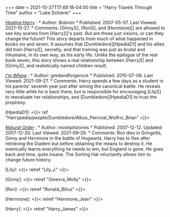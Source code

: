 +++
date = 2021-10-27T17:49:18-04:00
title = "Harry Travels Through Time"
author = "Luke Schierer"
+++

_[Healing Harry][HH1]_
:   * Author: Bobmin
    * Published: 2007-05-07. Last Viewed: 2021-10-27.
	* Comments: [Ginny][], [Ron][], and [Hermione][] are allowed to see key
	  scenes from [Harry][]'s past. But are these just visions, or can they
	  change the future?  This story departs from much of what happened in
	  books six and seven. It assumes that [Dumbledore][HpediaD1] and his
	  allies *did* train [Harry][], secretly, and that training was just as
	  brutal and inhumane, in its own way, as his early life. Unlike the
	  epilogue of the real book seven, this story shows a real relationship
	  between [Harry][] and [Ginny][], and realistically named children result.

_[I'm Where][GAFRIW1]_
:   * Author: gredandforgerock
    * Published: 2010-07-09. Last Viewed: 2021-09-27.
    * Comments: Harry spends a few days as a student in his parents' seventh
      year just after wining the canonical battle.  He reveals very little while
      he is back there, but is responsible for encouraging
	  [Lily][] to reevaluate her relationships, and [Dumbledore][HpediaD1] to
	  trust the prophesy. 

[HpediaD1]: <{{< ref "Harrypedia/people/Dumbledore/Albus_Percival_Wulfric_Brian" >}}>

 _[Natural Order](https://www.fanfiction.net/s/3942400)_
:   * Author: moshpitstories
    * Published: 2007-12-12. Updated: 2007-12-20. Last Viewed: 2021-09-29.
    * Comments: Ron dies in Gringotts, Ginny and Hermione in the battle of
      Hogwarts.  Harry has to flee after retrieving the Diadem but before
      obtaining the means to destroy it.  He eventually learns everything he
      needs to win, but England is gone.  He goes back and time, quite insane.
      The Sorting Hat reluctantly allows him to change future history. 

[HH1]: https://bobmin.fanficauthors.net/Healing_Harry

[GAFRIW1]: https://www.fanfiction.net/s/6126906

[Lily]: <{{< relref "Lily_J." >}}>

[Ginny]: <{{< relref "Ginevra_Molly" >}}>

[Ron]: <{{< relref "Ronald_Bilius" >}}>

[Hermione]: <{{< relref "Hermione_Jean" >}}>

[Harry]: <{{< relref "Harry_James" >}}>

